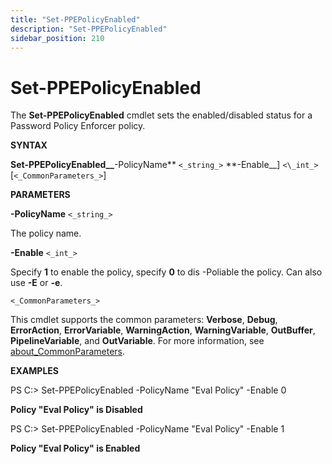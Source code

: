 ```yaml
---
title: "Set-PPEPolicyEnabled"
description: "Set-PPEPolicyEnabled"
sidebar_position: 210
---
```


# Set-PPEPolicyEnabled

The **Set-PPEPolicyEnabled** cmdlet sets the enabled/disabled status for a Password Policy Enforcer
policy.

**SYNTAX**

**Set-PPEPolicyEnabled\_\_**-PolicyName** `<_string_>` **-Enable\__]
`<\_int_>` [`<_CommonParameters_>`]

**PARAMETERS**

**-PolicyName** `<_string_>`

The policy name.

**-Enable** `<_int_>`

Specify **1** to enable the policy, specify **0** to dis -Poliable the policy. Can also use **-E**
or **-e**.

`<_CommonParameters_>`

This cmdlet supports the common parameters: **Verbose**, **Debug**, **ErrorAction**,
**ErrorVariable**, **WarningAction**, **WarningVariable**, **OutBuffer**, **PipelineVariable**, and
**OutVariable**. For more information, see [about_CommonParameters](https://learn.microsoft.com/en-us/powershell/module/microsoft.powershell.core/about/about_commonparameters?view=powershell-7.5).

**EXAMPLES**

PS C:\> Set-PPEPolicyEnabled -PolicyName "Eval Policy" -Enable 0

**Policy "Eval Policy" is Disabled**

PS C:\> Set-PPEPolicyEnabled -PolicyName "Eval Policy" -Enable 1

**Policy "Eval Policy" is Enabled**
